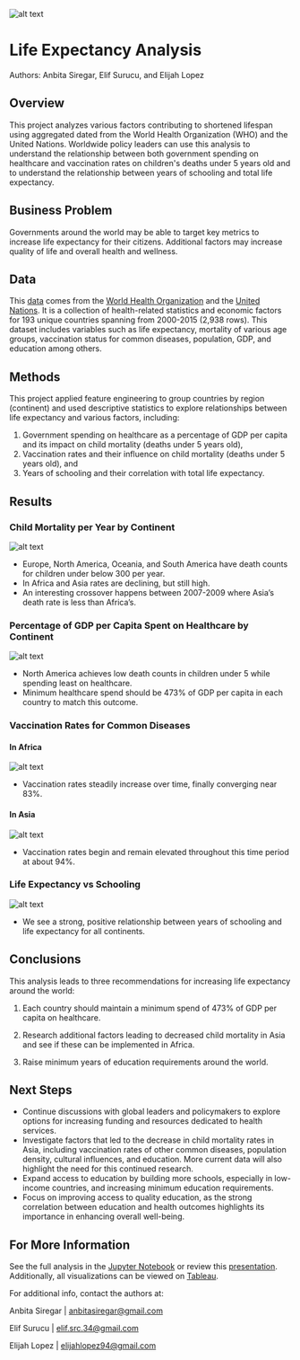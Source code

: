 ![alt text](./images/life_expectancy.webp "Life Expectancy")
# Life Expectancy Analysis
Authors: Anbita Siregar, Elif Surucu, and Elijah Lopez


## Overview
This project analyzes various factors contributing to shortened lifespan using aggregated dated from the World Health Organization (WHO) and the United Nations. Worldwide policy leaders can use this analysis to understand the relationship between both government spending on healthcare and vaccination rates on children's deaths under 5 years old and to understand the relationship between years of schooling and total life expectancy.


## Business Problem
Governments around the world may be able to target key metrics to increase life expectancy for their citizens. Additional factors may increase quality of life and overall health and wellness.


## Data
This [data](https://www.kaggle.com/datasets/kumarajarshi/life-expectancy-who) comes from the [World Health Organization](https://www.who.int/) and the [United Nations](https://www.un.org/en/). It is a collection of health-related statistics and economic factors for 193 unique countries spanning from 2000-2015 (2,938 rows). This dataset includes variables such as life expectancy, mortality of various age groups, vaccination status for common diseases, population, GDP, and education among others.


## Methods
This project applied feature engineering to group countries by region (continent) and used descriptive statistics to explore relationships between life expectancy and various factors, including:
1. Government spending on healthcare as a percentage of GDP per capita and its impact on child mortality (deaths under 5 years old),
2. Vaccination rates and their influence on child mortality (deaths under 5 years old), and
3. Years of schooling and their correlation with total life expectancy.


## Results


### Child Mortality per Year by Continent
![alt text](./images/under_5_deaths_by_continent_per_year.png "Under-5 Deaths by Continent per Year")

* Europe, North America, Oceania, and South America have death counts for children under below 300 per year.
* In Africa and Asia rates are declining, but still high.
* An interesting crossover happens between 2007-2009 where Asia’s death rate is less than Africa’s.


### Percentage of GDP per Capita Spent on Healthcare by Continent
![alt text](./images/healthcare_percent_of_gdp_per_capita_by_continent.png "Percentage of GDP per Capita Spent on Healthcare by Continent")

* North America achieves low death counts in children under 5 while spending least on healthcare.
* Minimum healthcare spend should be 473% of GDP per capita in each country to match this outcome.


### Vaccination Rates for Common Diseases
#### In Africa
![alt text](./images/vaccination_rates_africa.png "Vaccination Rates in Africa")

* Vaccination rates steadily increase over time, finally converging near 83%.

#### In Asia
![alt text](./images/vaccination_rates_asia.png "Vaccination Rates in Asia")

* Vaccination rates begin and remain elevated throughout this time period at about 94%.


### Life Expectancy vs Schooling
![alt text](./images/life_expectancy_vs_schooling.png "Life Expectancy vs Years of Schooling")

* We see a strong, positive relationship between years of schooling and life expectancy for all continents.


## Conclusions
This analysis leads to three recommendations for increasing life expectancy around the world:

1. Each country should maintain a minimum spend of 473% of GDP per capita on healthcare.

2. Research additional factors leading to decreased child mortality in Asia and see if these can be implemented in Africa.

3. Raise minimum years of education requirements around the world.


## Next Steps
* Continue discussions with global leaders and policymakers to explore options for increasing funding and resources dedicated to health services.
* Investigate factors that led to the decrease in child mortality rates in Asia, including vaccination rates of other common diseases, population density, cultural influences, and education. More current data will also highlight the need for this continued research.
* Expand access to education by building more schools, especially in low-income countries, and increasing minimum education requirements.
* Focus on improving access to quality education, as the strong correlation between education and health outcomes highlights its importance in enhancing overall well-being. 


## For More Information
See the full analysis in the [Jupyter Notebook](https://github.com/anbitasiregar/life-expectancy-eda/blob/main/life_expectancy_eda.ipynb) or review this [presentation](https://docs.google.com/presentation/d/1tgLMF2Z2qtiIgKlLFMRrlvZFwhxVf69_nuTIf_D5-cc/edit?usp=sharing). Additionally, all visualizations can be viewed on [Tableau](https://public.tableau.com/app/profile/anbita.siregar/viz/Book1_17278903402660/Recommendations?publish=yes).

For additional info, contact the authors at:

Anbita Siregar | anbitasiregar@gmail.com

Elif Surucu | elif.src.34@gmail.com

Elijah Lopez | elijahlopez94@gmail.com